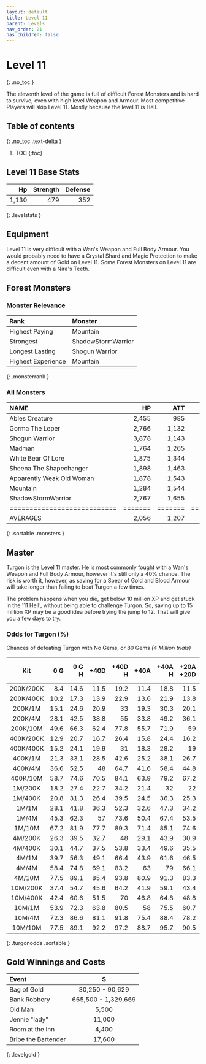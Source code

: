 ```yaml
---
layout: default
title: Level 11
parent: Levels
nav_order: 21
has_children: false
---
```

# Level 11
{: .no_toc }

The eleventh level of the game is full of difficult Forest Monsters and is hard to survive, even with high level Weapon and Armour. Most competitive Players will skip Level 11. Mostly because the level 11 is Hell.

## Table of contents
{: .no_toc .text-delta }

1. TOC
{:toc}

## Level 11 Base Stats

|    Hp | Strength | Defense |
|------:|---------:|--------:|
| 1,130 |      479 |     352 |
{: .levelstats }
  
## Equipment

Level 11 is very difficult with a Wan's Weapon and Full Body Armour. You would probably need to have a Crystal Shard and Magic Protection to make a decent amount of Gold on Level 11. Some Forest Monsters on Level 11 are difficult even with a Nira's Teeth.

## Forest Monsters

### Monster Relevance

| Rank               | Monster            |
|:-------------------|:-------------------|
| Highest Paying     | Mountain           |
| Strongest          | ShadowStormWarrior |
| Longest Lasting    | Shogun Warrior     |
| Highest Experience | Mountain           |
{: .monsterrank }
  
### All Monsters

| NAME                      |    HP |   ATT |     XP |    GOLD | RARE | WEAPON             | 
|:--------------------------|------:|------:|-------:|--------:|:-----|:-------------------|
| Ables Creature            | 2,455 |   985 | 28,222 | 176,775 | No   | Bear Hug           | 
| Gorma The Leper           | 2,766 | 1,132 | 26,333 | 168,774 | No   | Contagious Disease | 
| Shogun Warrior            | 3,878 | 1,143 | 26,555 | 165,433 | No   | Japenese Nortaki   | 
| Madman                    | 1,764 | 1,265 | 25,665 | 149,564 | No   | Chant Of Insanity  | 
| White Bear Of Lore        | 1,875 | 1,344 | 16,775 |  65,544 | No   | Snow Of Death      | 
| Sheena The Shapechanger   | 1,898 | 1,463 | 26,655 | 165,755 | No   | Deadly Illusions   | 
| Apparently Weak Old Woman | 1,878 | 1,543 | 37,762 | 173,522 | Yes  | \*GODS HAMMER\*    | 
| Mountain                  | 1,284 | 1,544 | 38,774 | 186,454 | No   | Landslide          | 
| ShadowStormWarrior        | 2,767 | 1,655 | 26,181 | 162,445 | No   | Mystical Storm     | 
|===========================|=======|=======|========|=========|======|====================|
| AVERAGES                  | 2,056 | 1,207 | 25,292 | 141,427 |      |                    | 
{: .sortable .monsters }
  
## Master

Turgon is the Level 11 master. He is most commonly fought with a Wan's Weapon and Full Body Armour, however it's still only a 40% chance. The risk is worth it, however, as saving for a Spear of Gold and Blood Armour will take longer than failing to beat Turgon a few times.  
  
The problem happens when you die, get below 10 million XP and get stuck in the '11 Hell', without being able to challenge Turgon. So, saving up to 15 million XP may be a good idea before trying the jump to 12. That will give you a few days to try.

### Odds for Turgon (%)

Chances of defeating Turgon with No Gems, or 80 Gems *(4 Million trials)*



| Kit       | 0 G<br> | 0 G<br>H | +40D<br> | +40D<br>H | +40A<br> | +40A<br>H | +20A<br>+20D | +20A +20D<br>H | 
|:---------:|--------:|---------:|---------:|----------:|---------:|----------:|-------------:|---------------:|
| 200K/200K |     8.4 |     14.6 |     11.5 |      19.2 |     11.4 |      18.8 |         11.5 |             19 | 
| 200K/400K |    10.2 |     17.3 |     13.9 |      22.9 |     13.6 |      21.9 |         13.8 |           22.4 | 
| 200K/1M   |    15.1 |     24.6 |     20.9 |        33 |     19.3 |      30.3 |         20.1 |           31.5 | 
| 200K/4M   |    28.1 |     42.5 |     38.8 |        55 |     33.8 |      49.2 |         36.1 |           51.9 | 
| 200K/10M  |    49.6 |     66.3 |     62.4 |      77.8 |     55.7 |      71.9 |           59 |           74.9 | 
| 400K/200K |    12.9 |     20.7 |     16.7 |      26.4 |     15.8 |      24.4 |         16.2 |           25.4 | 
| 400K/400K |    15.2 |     24.1 |     19.9 |        31 |     18.3 |      28.2 |           19 |           29.6 | 
| 400K/1M   |    21.3 |     33.1 |     28.5 |      42.6 |     25.2 |      38.1 |         26.7 |           40.3 | 
| 400K/4M   |    36.6 |     52.5 |       48 |      64.7 |     41.6 |      58.4 |         44.8 |           61.5 | 
| 400K/10M  |    58.7 |     74.6 |     70.5 |      84.1 |     63.9 |      79.2 |         67.2 |           81.8 | 
| 1M/200K   |    18.2 |     27.4 |     22.7 |      34.2 |     21.4 |        32 |           22 |           32.9 | 
| 1M/400K   |    20.8 |     31.3 |     26.4 |      39.5 |     24.5 |      36.3 |         25.3 |           37.7 | 
| 1M/1M     |    28.1 |     41.8 |     36.3 |      52.3 |     32.6 |      47.3 |         34.2 |           49.6 | 
| 1M/4M     |    45.3 |     62.3 |       57 |      73.6 |     50.4 |      67.4 |         53.5 |           70.4 | 
| 1M/10M    |    67.2 |     81.9 |     77.7 |      89.3 |     71.4 |      85.1 |         74.6 |           87.3 | 
| 4M/200K   |    26.3 |     39.5 |     32.7 |        48 |     29.1 |      43.9 |         30.9 |           46.1 | 
| 4M/400K   |    30.1 |     44.7 |     37.5 |      53.8 |     33.4 |      49.6 |         35.5 |           51.8 | 
| 4M/1M     |    39.7 |     56.3 |     49.1 |      66.4 |     43.9 |      61.6 |         46.5 |             64 | 
| 4M/4M     |    58.4 |     74.8 |     69.1 |      83.2 |       63 |        79 |         66.1 |           81.2 | 
| 4M/10M    |    77.5 |     89.1 |     85.4 |      93.8 |     80.9 |      91.3 |         83.3 |           92.6 | 
| 10M/200K  |    37.4 |     54.7 |     45.6 |      64.2 |     41.9 |      59.1 |         43.4 |           61.4 | 
| 10M/400K  |    42.4 |     60.6 |     51.5 |        70 |     46.8 |      64.8 |         48.8 |           67.2 | 
| 10M/1M    |    53.9 |     72.3 |     63.8 |      80.5 |       58 |      75.5 |         60.7 |             78 | 
| 10M/4M    |    72.3 |     86.6 |     81.1 |      91.8 |     75.4 |      88.4 |         78.2 |           90.2 | 
| 10M/10M   |    77.5 |     89.1 |     92.2 |      97.2 |     88.7 |      95.7 |         90.5 |           96.5 | 
{: .turgonodds .sortable }
  
## Gold Winnings and Costs

| Event               | $                   |
|:--------------------|:-------------------:|
| Bag of Gold         | 30,250 - 90,629     |
| Bank Robbery        | 665,500 - 1,329,669 |
| Old Man             | 5,500               |
| Jennie "lady"       | 11,000              |
| Room at the Inn     | 4,400               |
| Bribe the Bartender | 17,600              |
{: .levelgold }
  

